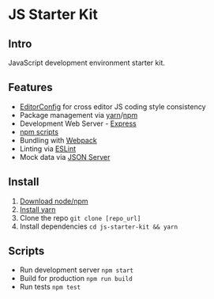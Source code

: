 # JS Starter Kit

## Intro

JavaScript development environment starter kit.

## Features

- [EditorConfig](http://editorconfig.org/) for cross editor JS coding style consistency
- Package management via [yarn](https://yarnpkg.com/en/)/[npm](https://www.npmjs.com/)
- Development Web Server - [Express](http://expressjs.com/)
- [npm scripts](https://docs.npmjs.com/misc/scripts)
- Bundling with [Webpack](https://docs.npmjs.com/misc/scripts)
- Linting via [ESLint](http://eslint.org/)
- Mock data via [JSON Server](https://www.npmjs.com/package/json-server)

## Install

1. [Download node/npm](https://nodejs.org/en/download/)
2. [Install yarn](https://yarnpkg.com/lang/en/docs/install)
3. Clone the repo `git clone [repo_url]`
4. Install dependencies `cd js-starter-kit && yarn`

## Scripts

- Run development server `npm start`
- Build for production `npm run build`
- Run tests `npm test`
